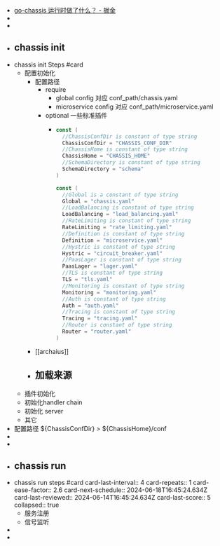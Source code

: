 - [go-chassis 运行时做了什么？ - 掘金](https://juejin.cn/post/6900457796018372616/)
-
-
- ## chassis init
- chassis init Steps #card
	- 配置初始化
		- 配置路径
			- require
				- global config 对应 conf_path/chassis.yaml
				- microservice config 对应 conf_path/microservice.yaml
			- optional 一些标准插件
				- ```go
				  const (
				  	//ChassisConfDir is constant of type string
				  	ChassisConfDir = "CHASSIS_CONF_DIR"
				  	//ChassisHome is constant of type string
				  	ChassisHome = "CHASSIS_HOME"
				  	//SchemaDirectory is constant of type string
				  	SchemaDirectory = "schema"
				  )
				  
				  const (
				  	//Global is a constant of type string
				  	Global = "chassis.yaml"
				  	//LoadBalancing is constant of type string
				  	LoadBalancing = "load_balancing.yaml"
				  	//RateLimiting is constant of type string
				  	RateLimiting = "rate_limiting.yaml"
				  	//Definition is constant of type string
				  	Definition = "microservice.yaml"
				  	//Hystric is constant of type string
				  	Hystric = "circuit_breaker.yaml"
				  	//PaasLager is constant of type string
				  	PaasLager = "lager.yaml"
				  	//TLS is constant of type string
				  	TLS = "tls.yaml"
				  	//Monitoring is constant of type string
				  	Monitoring = "monitoring.yaml"
				  	//Auth is constant of type string
				  	Auth = "auth.yaml"
				  	//Tracing is constant of type string
				  	Tracing = "tracing.yaml"
				  	//Router is constant of type string
				  	Router = "router.yaml"
				  )
				  ```
		- [[archaius]]
		- 加载来源
			-
	- 插件初始化
	- 初始化handler chain
	- 初始化 server
	- 其它
- 配置路径 ${ChassisConfDir}  > ${ChassisHome}/conf
-
-
- ## chassis run
- chassis run steps #card
  card-last-interval:: 4
  card-repeats:: 1
  card-ease-factor:: 2.6
  card-next-schedule:: 2024-06-18T16:45:24.634Z
  card-last-reviewed:: 2024-06-14T16:45:24.634Z
  card-last-score:: 5
  collapsed:: true
	- 服务注册
	- 信号监听
-
-